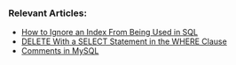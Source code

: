 ### Relevant Articles: 
- [How to Ignore an Index From Being Used in SQL](https://drafts.baeldung.com/sql/how-to-ignore-an-index-from-being-used-in-sql/)
- [DELETE With a SELECT Statement in the WHERE Clause](https://www.baeldung.com/sql/delete-select-where-condition)
- [Comments in MySQL](https://www.baeldung.com/sql/mysql-comments-single-line-multiline-hint)
